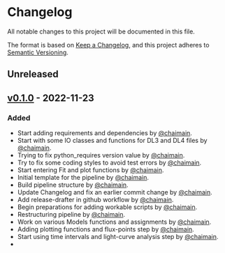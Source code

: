 # Changelog

All notable changes to this project will be documented in this file.

The format is based on [Keep a Changelog](https://keepachangelog.com/en/1.0.0/),
and this project adheres to [Semantic Versioning](https://semver.org/spec/v2.0.0.html).

## Unreleased

## [v0.1.0](https://github.com/mireianievas/asgardpy/releases/tag/v0.1.0) - 2022-11-23

### Added

- Start adding requirements and dependencies by [@chaimain](https://github.com/chaimain).
- Start with some IO classes and functions for DL3 and DL4 files by [@chaimain](https://github.com/chaimain).
- Trying to fix python_requires version value by [@chaimain](https://github.com/chaimain).
- Try to fix some coding styles to avoid test errors by [@chaimain](https://github.com/chaimain).
- Start entering Fit and plot functions by [@chaimain](https://github.com/chaimain).
- Initial template for the pipeline by [@chaimain](https://github.com/chaimain).
- Build pipeline structure by [@chaimain](https://github.com/chaimain).
- Update Changelog and fix an earlier commit change by [@chaimain](https://github.com/chaimain).
- Add release-drafter in github workflow by [@chaimain](https://github.com/chaimain).
- Begin preparations for adding workable scripts by [@chaimain](https://github.com/chaimain).
- Restructuring pipeline by [@chaimain](https://github.com/chaimain).
- Work on various Models functions and assignments by [@chaimain](https://github.com/chaimain).
- Adding plotting functions and flux-points step by [@chaimain](https://github.com/chaimain).
- Start using time intervals and light-curve analysis step by [@chaimain](https://github.com/chaimain).
- 
